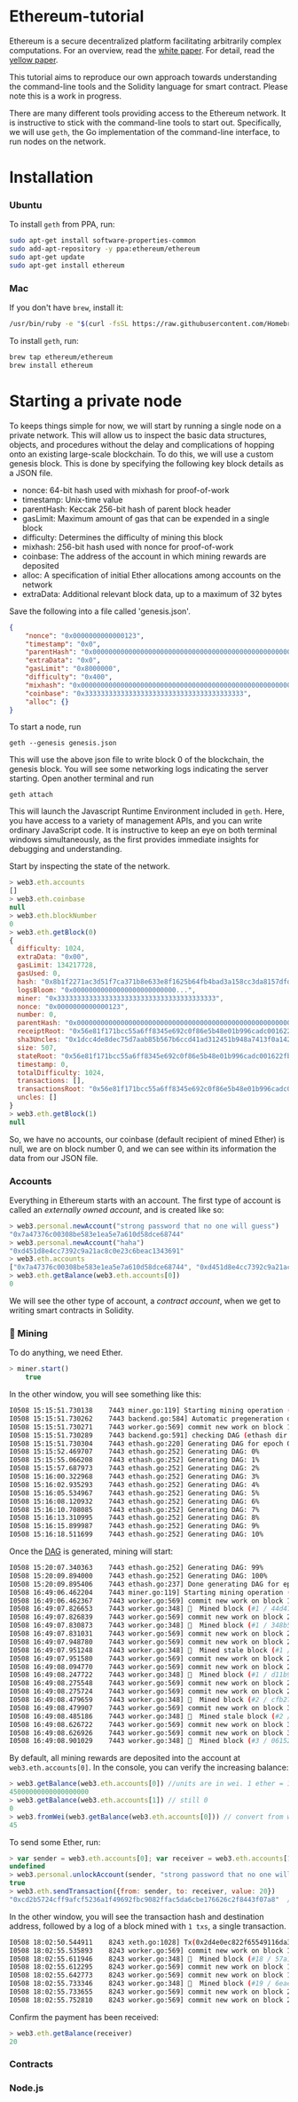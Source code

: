 # Ethereum-tutorial

Ethereum is a secure decentralized platform facilitating arbitrarily complex computations. For an overview, read the [white paper](https://github.com/ethereum/wiki/wiki/White-Paper). For detail, read the [yellow paper](http://gavwood.com/paper.pdf).

This tutorial aims to reproduce our own approach towards understanding the command-line tools and the Solidity language for smart contract. Please note this is a work in progress.

There are many different tools providing access to the Ethereum network. It is instructive to stick with the command-line tools to start out. Specifically, we will use `geth`, the Go implementation of the command-line interface, to run nodes on the network.


# Installation

### Ubuntu ###
To install `geth` from PPA, run:

```bash
sudo apt-get install software-properties-common
sudo add-apt-repository -y ppa:ethereum/ethereum
sudo apt-get update
sudo apt-get install ethereum
```

### Mac ###
If you don't have `brew`, install it:
		
```bash
/usr/bin/ruby -e "$(curl -fsSL https://raw.githubusercontent.com/Homebrew/install/master/install)"
```
To install `geth`, run:

```bash
brew tap ethereum/ethereum
brew install ethereum
```


# Starting a private node
To keeps things simple for now, we will start by running a single node on a private network. This will allow us to inspect the basic data structures, objects, and procedures without the delay and complications of hopping onto an existing large-scale blockchain. To do this, we will use a custom genesis block. This is done by specifying the following key block details as a JSON file.

* nonce: 64-bit hash used with mixhash for proof-of-work
* timestamp: Unix-time value
* parentHash: Keccak 256-bit hash of parent block header
* gasLimit: Maximum amount of gas that can be expended in a single block
* difficulty: Determines the difficulty of mining this block
* mixhash: 256-bit hash used with nonce for proof-of-work
* coinbase: The address of the account in which mining rewards are deposited
* alloc: A specification of initial Ether allocations among accounts on the network
* extraData: Additional relevant block data, up to a maximum of 32 bytes

Save the following into a file called 'genesis.json'.

```json
{
	"nonce": "0x0000000000000123",
	"timestamp": "0x0",
	"parentHash": "0x0000000000000000000000000000000000000000000000000000000000000000",
	"extraData": "0x0",
	"gasLimit": "0x8000000",
	"difficulty": "0x400",
	"mixhash": "0x0000000000000000000000000000000000000000000000000000000000000000",
	"coinbase": "0x3333333333333333333333333333333333333333",
	"alloc": {}
}	
```

To start a node, run

	geth --genesis genesis.json

This will use the above json file to write block 0 of the blockchain, the genesis block. You will see
some networking logs indicating the server starting. Open another terminal and run

	geth attach

This will launch the Javascript Runtime Environment included in `geth`. Here, you have access to a
variety of management APIs, and you can write ordinary JavaScript code. It is instructive to keep
an eye on both terminal windows simultaneously, as the first provides immediate insights for debugging
and understanding.

Start by inspecting the state of the network.

```javascript
> web3.eth.accounts
[]
> web3.eth.coinbase
null
> web3.eth.blockNumber
0
> web3.eth.getBlock(0)
{
  difficulty: 1024,
  extraData: "0x00",
  gasLimit: 134217728,
  gasUsed: 0,
  hash: "0x8b1f2271ac3d51f7ca371b8e633e8f1625b64fb4bad3a158cc3da8157dfdaa14",
  logsBloom: "0x00000000000000000000000000...",
  miner: "0x3333333333333333333333333333333333333333",
  nonce: "0x0000000000000123",
  number: 0,
  parentHash: "0x0000000000000000000000000000000000000000000000000000000000000000",
  receiptRoot: "0x56e81f171bcc55a6ff8345e692c0f86e5b48e01b996cadc001622fb5e363b421",
  sha3Uncles: "0x1dcc4de8dec75d7aab85b567b6ccd41ad312451b948a7413f0a142fd40d49347",
  size: 507,
  stateRoot: "0x56e81f171bcc55a6ff8345e692c0f86e5b48e01b996cadc001622fb5e363b421",
  timestamp: 0,
  totalDifficulty: 1024,
  transactions: [],
  transactionsRoot: "0x56e81f171bcc55a6ff8345e692c0f86e5b48e01b996cadc001622fb5e363b421",
  uncles: []
}
> web3.eth.getBlock(1)
null
```

So, we have no accounts, our coinbase (default recipient of mined Ether) is null, we are on block number 0, and we can see within its information the data from our JSON file.

### Accounts ###
Everything in Ethereum starts with an account. The first type of account is called an *externally owned account*, and is created like so:

```javascript
> web3.personal.newAccount("strong password that no one will guess")
"0x7a47376c00308be583e1ea5e7a610d58dce68744"
> web3.personal.newAccount("haha")
"0xd451d8e4cc7392c9a21ac8c0e23c6beac1343691"
> web3.eth.accounts
["0x7a47376c00308be583e1ea5e7a610d58dce68744", "0xd451d8e4cc7392c9a21ac8c0e23c6beac1343691"]
> web3.eth.getBalance(web3.eth.accounts[0])
0
```

We will see the other type of account, a *contract account*, when we get to writing smart contracts in Solidity.

### 🔨 Mining ###
To do anything, we need Ether. 
		
```javascript
> miner.start()
	true
```

In the other window, you will see something like this:

```bash	
I0508 15:15:51.730138    7443 miner.go:119] Starting mining operation (CPU=8 TOT=9)
I0508 15:15:51.730262    7443 backend.go:584] Automatic pregeneration of ethash DAG ON (ethash dir: /home/momo/.ethash)
I0508 15:15:51.730271    7443 worker.go:569] commit new work on block 1 with 0 txs & 0 uncles. Took 110.399µs
I0508 15:15:51.730289    7443 backend.go:591] checking DAG (ethash dir: /home/momo/.ethash)
I0508 15:15:51.730304    7443 ethash.go:220] Generating DAG for epoch 0 (size 1073739904) (0000000000000000000000000000000000000000000000000000000000000000)
I0508 15:15:52.469707    7443 ethash.go:252] Generating DAG: 0%
I0508 15:15:55.066208    7443 ethash.go:252] Generating DAG: 1%
I0508 15:15:57.687973    7443 ethash.go:252] Generating DAG: 2%
I0508 15:16:00.322968    7443 ethash.go:252] Generating DAG: 3%
I0508 15:16:02.935293    7443 ethash.go:252] Generating DAG: 4%
I0508 15:16:05.534967    7443 ethash.go:252] Generating DAG: 5%
I0508 15:16:08.120932    7443 ethash.go:252] Generating DAG: 6%
I0508 15:16:10.708085    7443 ethash.go:252] Generating DAG: 7%
I0508 15:16:13.310995    7443 ethash.go:252] Generating DAG: 8%
I0508 15:16:15.899987    7443 ethash.go:252] Generating DAG: 9%
I0508 15:16:18.511699    7443 ethash.go:252] Generating DAG: 10%
```

Once the [DAG](https://github.com/ethereum/wiki/blob/master/Dagger-Hashimoto.md) is generated, mining will start:

```bash
I0508 15:20:07.340363    7443 ethash.go:252] Generating DAG: 99%
I0508 15:20:09.894000    7443 ethash.go:252] Generating DAG: 100%
I0508 15:20:09.895406    7443 ethash.go:237] Done generating DAG for epoch 0, it took 4m18.16510184s
I0508 16:49:06.462204    7443 miner.go:119] Starting mining operation (CPU=8 TOT=9)
I0508 16:49:06.462367    7443 worker.go:569] commit new work on block 1 with 0 txs & 0 uncles. Took 129.44µs
I0508 16:49:07.826653    7443 worker.go:348] 🔨  Mined block (#1 / 44d47c8c). Wait 5 blocks for confirmation
I0508 16:49:07.826839    7443 worker.go:569] commit new work on block 2 with 0 txs & 0 uncles. Took 150.156µs
I0508 16:49:07.830873    7443 worker.go:348] 🔨  Mined block (#1 / 348b5a21). Wait 5 blocks for confirmation
I0508 16:49:07.831031    7443 worker.go:569] commit new work on block 2 with 0 txs & 0 uncles. Took 123.073µs
I0508 16:49:07.948780    7443 worker.go:569] commit new work on block 2 with 0 txs & 0 uncles. Took 977.309µs
I0508 16:49:07.951248    7443 worker.go:348] 🔨  Mined stale block (#1 / 18c10b67). 
I0508 16:49:07.951580    7443 worker.go:569] commit new work on block 2 with 0 txs & 0 uncles. Took 191.801µs
I0508 16:49:08.094770    7443 worker.go:569] commit new work on block 2 with 0 txs & 0 uncles. Took 142.205971ms
I0508 16:49:08.247722    7443 worker.go:348] 🔨  Mined block (#1 / d11b9cb6). Wait 5 blocks for confirmation
I0508 16:49:08.275548    7443 worker.go:569] commit new work on block 2 with 0 txs & 0 uncles. Took 28.898533ms
I0508 16:49:08.275724    7443 worker.go:569] commit new work on block 2 with 0 txs & 0 uncles. Took 122.455µs
I0508 16:49:08.479659    7443 worker.go:348] 🔨  Mined block (#2 / cfb278cb). Wait 5 blocks for confirmation
I0508 16:49:08.479907    7443 worker.go:569] commit new work on block 3 with 0 txs & 0 uncles. Took 205.311µs
I0508 16:49:08.485186    7443 worker.go:348] 🔨  Mined stale block (#2 / ac569b95). 
I0508 16:49:08.626722    7443 worker.go:569] commit new work on block 3 with 0 txs & 0 uncles. Took 146.449742ms
I0508 16:49:08.626926    7443 worker.go:569] commit new work on block 3 with 0 txs & 0 uncles. Took 156.201µs
I0508 16:49:08.901029    7443 worker.go:348] 🔨  Mined block (#3 / 06152682). Wait 5 blocks for confirmation
```

By default, all mining rewards are deposited into the account at `web3.eth.accounts[0]`. In the console, you can verify the increasing balance:


```javascript
> web3.getBalance(web3.eth.accounts[0]) //units are in wei. 1 ether = 10^18 wei
45000000000000000000
> web3.getBalance(web3.eth.accounts[1]) // still 0
0
> web3.fromWei(web3.getBalance(web3.eth.accounts[0])) // convert from wei to ether
45
```

To send some Ether, run:

```javascript
> var sender = web3.eth.accounts[0]; var receiver = web3.eth.accounts[1]
undefined
> web3.personal.unlockAccount(sender, "strong password that no one will guess")
true
> web3.eth.sendTransaction({from: sender, to: receiver, value: 20})
"0xcd2b5724cff9afcf5236a1f49692fbc9082ffac5da6cbe176626c2f8443f07a8"  //transaction hash
```

In the other window, you will see the transaction hash and destination address, followed by a log of a block mined with `1 txs`, a single transaction.

```bash
I0508 18:02:50.544911    8243 xeth.go:1028] Tx(0x2d4e0ec822f65549116da31cb70d6d04b39d558e031b4927927a75cec87030ff) to: 0xd451d8e4cc7392c9a21ac8c0e23c6beac1343691
I0508 18:02:55.535893    8243 worker.go:569] commit new work on block 18 with 1 txs & 0 uncles. Took 793.931µs   // our transaction will be mined in block 18
I0508 18:02:55.611946    8243 worker.go:348] 🔨  Mined block (#18 / 57a17fa2). Wait 5 blocks for confirmation     // our transaction has been mined
I0508 18:02:55.612295    8243 worker.go:569] commit new work on block 19 with 0 txs & 0 uncles. Took 232.13µs
I0508 18:02:55.642773    8243 worker.go:569] commit new work on block 19 with 0 txs & 0 uncles. Took 260.54µs
I0508 18:02:55.733346    8243 worker.go:348] 🔨  Mined block (#19 / 6eae0bae). Wait 5 blocks for confirmation
I0508 18:02:55.733655    8243 worker.go:569] commit new work on block 20 with 0 txs & 0 uncles. Took 195.227µs
I0508 18:02:55.752810    8243 worker.go:569] commit new work on block 20 with 0 txs & 0 uncles. Took 183.743µs
```

Confirm the payment has been received:

```javascript
> web3.eth.getBalance(receiver)
20
```

### Contracts ###

### Node.js ###
